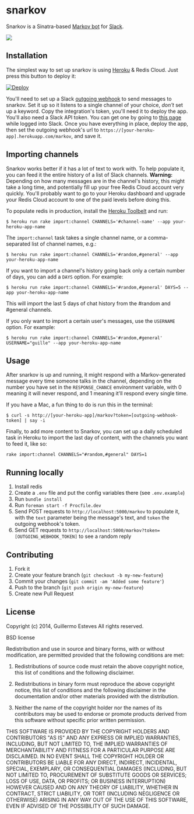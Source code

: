 # snarkov

Snarkov is a Sinatra-based [Markov bot][mb] for [Slack][slack].

![](http://i.imgur.com/HJI9SLK.png)

[mb]: http://stackoverflow.com/questions/5306729/how-do-markov-chain-chatbots-work
[slack]: https://slack.com

## Installation

The simplest way to set up snarkov is using [Heroku][he] & Redis Cloud. Just press this button to deploy it:

[![Deploy](https://www.herokucdn.com/deploy/button.png)](https://heroku.com/deploy)

You'll need to set up a Slack [outgoing webhook][ow] to send messages to snarkov. Set it up so it listens to a single channel of your choice, _don't_ set up a keyword. Copy the integration's token, you'll need it to deploy the app. You'll also need a Slack API token. You can get one by going to [this page][token] while logged into Slack. Once you have everything in place, deploy the app, then set the outgoing webhook's url to `https://[your-heroku-app].herokuapp.com/markov`, and save it.

[he]: http://www.heroku.com
[ow]: https://slack.com/services/new/outgoing-webhook
[token]: https://api.slack.com/web


## Importing channels

Snarkov works better if it has a lot of text to work with. To help populate it, you can feed it the entire history of a list of Slack channels. **Warning:** Depending on how many messages are in the channel's history, this might take a long time, and potentially fill up your free Redis Cloud account very quickly. You'll probably want to go to your Heroku dashboard and upgrade your Redis Cloud account to one of the paid levels before doing this.

To populate redis in production, install the [Heroku Toolbelt](https://toolbelt.heroku.com) and run:

```
$ heroku run rake import:channel CHANNELS='#channel-name' --app your-heroku-app-name
```

The `import:channel` task takes a single channel name, or a comma-separated list of channel names, e.g.:

```
$ heroku run rake import:channel CHANNELS='#random,#general' --app your-heroku-app-name
```

If you want to import a channel's history going back only a certain number of days, you can add a `DAYS` option. For example:

```
$ heroku run rake import:channel CHANNELS='#random,#general' DAYS=5 --app your-heroku-app-name
```

This will import the last 5 days of chat history from the #random and #general channels.

If you only want to import a certain user's messages, use the `USERNAME` option. For example:

```
$ heroku run rake import:channel CHANNELS='#random,#general' USERNAME="guille" --app your-heroku-app-name
```

## Usage

After snarkov is up and running, it might respond with a Markov-generated message every time someone talks in the channel, depending on the number you have set in the `RESPONSE_CHANCE` environment variable, with 0 meaning it will never respond, and 1 meaning it'll respond every single time.

If you have a Mac, a fun thing to do is run this in the terminal:

```
$ curl -s http://[your-heroku-app]/markov?token=[outgoing-webhook-token] | say -i
```

Finally, to add more content to Snarkov, you can set up a daily scheduled task in Heroku to import the last day of content, with the channels you want to feed it, like so:

```
rake import:channel CHANNELS="#random,#general" DAYS=1
```

## Running locally

1. Install redis
2. Create a `.env` file and put the config variables there (see `.env.example`)
3. Run `bundle install`
4. Run `foreman start -f Procfile.dev`
5. Send POST requests to `http://localhost:5000/markov` to populate it, with the `text` parameter being the message's text, and `token` the outgoing webhook's token.
6. Send GET requests to `http://localhost:5000/markov?token=[OUTGOING_WEBHOOK_TOKEN]` to see a random reply

## Contributing

1. Fork it
2. Create your feature branch (`git checkout -b my-new-feature`)
3. Commit your changes (`git commit -am 'Added some feature'`)
4. Push to the branch (`git push origin my-new-feature`)
5. Create new Pull Request

## License

Copyright (c) 2014, Guillermo Esteves
All rights reserved.

BSD license

Redistribution and use in source and binary forms, with or without modification, are permitted provided that the following conditions are met:

1. Redistributions of source code must retain the above copyright notice, this list of conditions and the following disclaimer.

2. Redistributions in binary form must reproduce the above copyright notice, this list of conditions and the following disclaimer in the documentation and/or other materials provided with the distribution.

3. Neither the name of the copyright holder nor the names of its contributors may be used to endorse or promote products derived from this software without specific prior written permission.

THIS SOFTWARE IS PROVIDED BY THE COPYRIGHT HOLDERS AND CONTRIBUTORS "AS IS" AND ANY EXPRESS OR IMPLIED WARRANTIES, INCLUDING, BUT NOT LIMITED TO, THE IMPLIED WARRANTIES OF MERCHANTABILITY AND FITNESS FOR A PARTICULAR PURPOSE ARE DISCLAIMED. IN NO EVENT SHALL THE COPYRIGHT HOLDER OR CONTRIBUTORS BE LIABLE FOR ANY DIRECT, INDIRECT, INCIDENTAL, SPECIAL, EXEMPLARY, OR CONSEQUENTIAL DAMAGES (INCLUDING, BUT NOT LIMITED TO, PROCUREMENT OF SUBSTITUTE GOODS OR SERVICES; LOSS OF USE, DATA, OR PROFITS; OR BUSINESS INTERRUPTION) HOWEVER CAUSED AND ON ANY THEORY OF LIABILITY, WHETHER IN CONTRACT, STRICT LIABILITY, OR TORT (INCLUDING NEGLIGENCE OR OTHERWISE) ARISING IN ANY WAY OUT OF THE USE OF THIS SOFTWARE, EVEN IF ADVISED OF THE POSSIBILITY OF SUCH DAMAGE.
